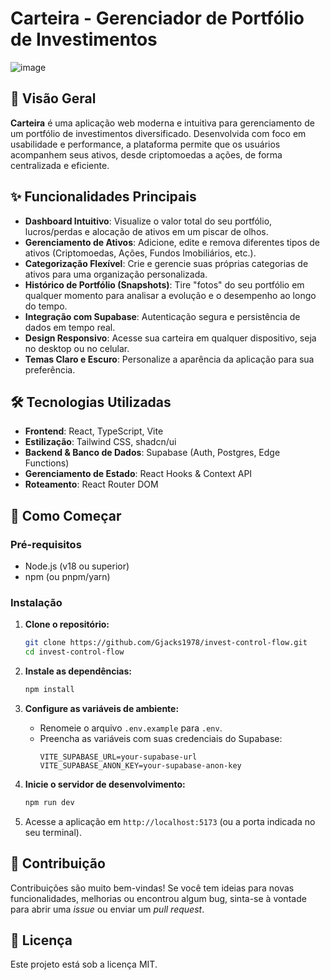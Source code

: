# Carteira - Gerenciador de Portfólio de Investimentos

![image](https://github.com/user-attachments/assets/e0e7e11f-1e4a-4b71-8869-2f2249764720)

## 🚀 Visão Geral

**Carteira** é uma aplicação web moderna e intuitiva para gerenciamento de um portfólio de investimentos diversificado. Desenvolvida com foco em usabilidade e performance, a plataforma permite que os usuários acompanhem seus ativos, desde criptomoedas a ações, de forma centralizada e eficiente.

## ✨ Funcionalidades Principais

- **Dashboard Intuitivo**: Visualize o valor total do seu portfólio, lucros/perdas e alocação de ativos em um piscar de olhos.
- **Gerenciamento de Ativos**: Adicione, edite e remova diferentes tipos de ativos (Criptomoedas, Ações, Fundos Imobiliários, etc.).
- **Categorização Flexível**: Crie e gerencie suas próprias categorias de ativos para uma organização personalizada.
- **Histórico de Portfólio (Snapshots)**: Tire "fotos" do seu portfólio em qualquer momento para analisar a evolução e o desempenho ao longo do tempo.
- **Integração com Supabase**: Autenticação segura e persistência de dados em tempo real.
- **Design Responsivo**: Acesse sua carteira em qualquer dispositivo, seja no desktop ou no celular.
- **Temas Claro e Escuro**: Personalize a aparência da aplicação para sua preferência.

## 🛠️ Tecnologias Utilizadas

- **Frontend**: React, TypeScript, Vite
- **Estilização**: Tailwind CSS, shadcn/ui
- **Backend & Banco de Dados**: Supabase (Auth, Postgres, Edge Functions)
- **Gerenciamento de Estado**: React Hooks & Context API
- **Roteamento**: React Router DOM

## 🏁 Como Começar

### Pré-requisitos

- Node.js (v18 ou superior)
- npm (ou pnpm/yarn)

### Instalação

1.  **Clone o repositório:**
    ```bash
    git clone https://github.com/Gjacks1978/invest-control-flow.git
    cd invest-control-flow
    ```

2.  **Instale as dependências:**
    ```bash
    npm install
    ```

3.  **Configure as variáveis de ambiente:**
    - Renomeie o arquivo `.env.example` para `.env`.
    - Preencha as variáveis com suas credenciais do Supabase:
      ```env
      VITE_SUPABASE_URL=your-supabase-url
      VITE_SUPABASE_ANON_KEY=your-supabase-anon-key
      ```

4.  **Inicie o servidor de desenvolvimento:**
    ```bash
    npm run dev
    ```

5.  Acesse a aplicação em `http://localhost:5173` (ou a porta indicada no seu terminal).

## 🤝 Contribuição

Contribuições são muito bem-vindas! Se você tem ideias para novas funcionalidades, melhorias ou encontrou algum bug, sinta-se à vontade para abrir uma *issue* ou enviar um *pull request*.

## 📄 Licença

Este projeto está sob a licença MIT.
